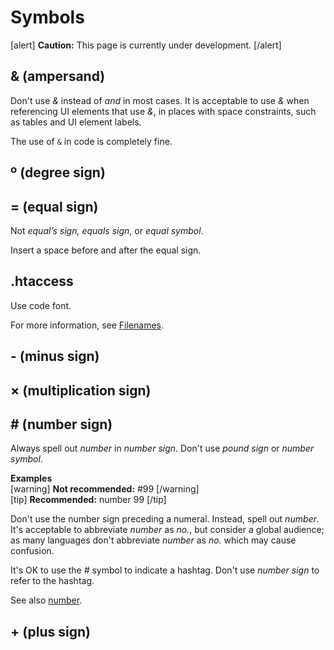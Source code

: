 # Symbols

[alert] **Caution:** This page is currently under development. [/alert]  

## & (ampersand)

Don't use *&* instead of *and* in most cases. It is acceptable to use *&* when referencing UI elements that use *&*, in places with space constraints, such as tables and UI element labels.

The use of `&` in code is completely fine.

## º (degree sign)




## = (equal sign)

Not *equal’s sign, equals sign*, or *equal symbol*.

Insert a space before and after the equal sign.

## .htaccess

Use code font.

For more information, see [Filenames](https://make.wordpress.org/docs/style-guide/formatting/filenames/).

## - (minus sign)



## × (multiplication sign)



## # (number sign)

Always spell out *number* in *number sign*. Don't use *pound sign* or *number symbol*.

**Examples**  
[warning] **Not recommended:** #99 [/warning]  
[tip] **Recommended:** number 99 [/tip]  

Don't use the number sign preceding a numeral. Instead, spell out *number*. It's acceptable to abbreviate *number* as *no.*, but consider a global audience; as many languages don't abbreviate *number* as *no.* which may cause confusion.

It's OK to use the *#* symbol to indicate a hashtag. Don't use *number sign* to refer to the hashtag.

See also [number](https://make.wordpress.org/docs/style-guide/word-list/n/#number).

## + (plus sign)
